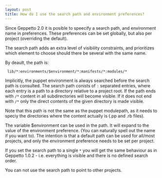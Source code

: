 ```yaml
---
layout: post
title: How do I use the search path and environment preferences?
---
```

Since Geppetto 2.0 it is posible to speecify a search path, and environment name in preferences.
These preferences can be set globally, but also per project (overriding the default).

The search path adds an extra level of visibility constraints, and prioritizes which element to choose should there be several with the same name.

By deault, the path is:

     lib/*:environments/$environment/*:manifests/*:modules/*

Implicitly, the puppet environment is always searched before the search path is consulted.
The search path conists of `:` separated entries, where each entry is a path to a directory relative to a project root.
If the path ends with `/*` content in all subdirectories will become visible. If it does not end with `/*` only the direct contents of the given
directory is made visible.

Note that this path is not the same as the puppet modulepath, as it needs to speciy the directories where the content actually is (.pp and .rb files).

The variable $environment can be used in the path. It will expand to the value of the environment preference. (You can naturally spell out the
name if you want to). The intention is that a default path can be used for all/most projects, and only the environment preference needs to be set
per project.

If you set the search path to a single `*` you will get the same behaviour as in Geppetto 1.0.2 - i.e. everything is visible and there is no
defined search order.

You can not use the search path to point to other projects.
